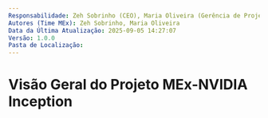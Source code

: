 ```yaml
---
Responsabilidade: Zeh Sobrinho (CEO), Maria Oliveira (Gerência de Projetos)
Autores (Time MEx): Zeh Sobrinho, Maria Oliveira
Data da Última Atualização: 2025-09-05 14:27:07
Versão: 1.0.0
Pasta de Localização: 
---
```


# Visão Geral do Projeto MEx-NVIDIA Inception

